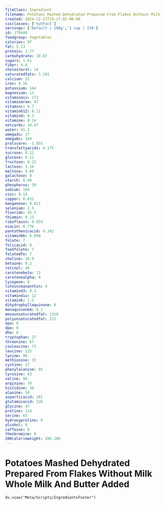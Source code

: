```yaml
---
fileClass: Ingredient
filename: Potatoes Mashed Dehydrated Prepared From Flakes Without Milk Whole Milk And Butter Added
created: 2024-12-21T19:27:02-06:00
cssclasses: ['nutFact']
servings: ['Default | 100g','1 cup | 210']
id: 170446
foodgroup: Vegetables
calories: 97
fat: 5.13
protein: 1.77
carbohydrate: 10.87
sugars: 1.61
fiber: 0.8
cholesterol: 14
saturatedfats: 3.191
calcium: 32
iron: 0.16
potassium: 164
magnesium: 11
vitaminaiu: 172
vitaminarae: 47
vitaminc: 9.7
vitaminb12: 0.11
vitamind: 0.3
vitamine: 0.14
netcarbs: 10.07
water: 81.2
omega3s: 37
omega6s: 184
pralscore: -1.855
transfattyacids: 0.175
sucrose: 0.12
glucose: 0.11
fructose: 0.12
lactose: 1.16
maltose: 0.06
galactose: 0
starch: 8.49
phosphorus: 39
sodium: 164
zinc: 0.18
copper: 0.031
manganese: 0.021
selenium: 2.5
fluoride: 42.5
thiamin: 0.13
riboflavin: 0.054
niacin: 0.776
pantothenicacid: 0.342
vitaminb6: 0.098
folate: 7
folicacid: 0
foodfolate: 7
folatedfe: 7
choline: 10.9
betaine: 0.2
retinol: 46
carotenebeta: 11
carotenealpha: 0
lycopene: 0
luteinzeaxanthin: 4
vitamind3: 0.3
vitamindiu: 12
vitamink: 1.5
dihydrophylloquinone: 0
menaquinone4: 0.2
monounsaturatedfat: 1310
polyunsaturatedfat: 222
epa: 0
dpa: 0
dha: 0
tryptophan: 27
threonine: 67
isoleucine: 73
leucine: 115
lysine: 90
methionine: 33
cystine: 17
phenylalanine: 95
tyrosine: 63
valine: 98
arginine: 70
histidine: 36
alanine: 59
asparticacid: 281
glutamicacid: 326
glycine: 47
proline: 114
serine: 65
hydroxyproline: 0
alcohol: 0
caffeine: 0
theobromine: 0
200calorieweight: 206.186
---
```


# Potatoes Mashed Dehydrated Prepared From Flakes Without Milk Whole Milk And Butter Added

```dataviewjs
dv.view("Meta/Scripts/IngredientsFooter")
```
